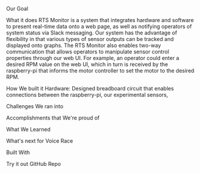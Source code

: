 Our Goal

What it does
RTS Monitor is a system that integrates hardware and software to present real-time data onto a web page, as well as notifying operators of system status via Slack messaging. Our system has the advantage of flexibility in that various types of sensor outputs can be tracked and displayed onto graphs. The RTS Monitor also enables two-way communication that allows operators to manipulate sensor control properties through our web UI. For example, an operator could enter a desired RPM value on the web UI, which in turn is received by the raspberry-pi that informs the motor controller to set the motor to the desired RPM.

How We built it
Hardware: Designed breadboard circuit that enables connections between the raspberry-pi, our experimental sensors, 


Challenges We ran into

Accomplishments that We're proud of


What We Learned


What's next for Voice Race

Built With

Try it out
 GitHub Repo
